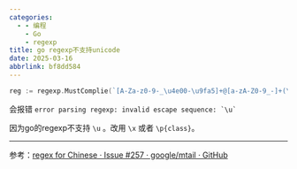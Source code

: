 ```yaml
---
categories:
  - - 编程
    - Go
    - regexp
title: go regexp不支持unicode
date: 2025-03-16
abbrlink: bf8dd584
---
```


```go
reg := regexp.MustComplie(`[A-Za-z0-9-_\u4e00-\u9fa5]+@[a-zA-Z0-9_-]+(\.[a-zA-Z0-9_-]+)`)
```

会报错 ``error parsing regexp: invalid escape sequence: `\u` ``

因为go的regexp不支持 `\u` 。改用 `\x` 或者 `\p{class}`。

***

参考：[regex for Chinese · Issue #257 · google/mtail · GitHub](https://github.com/google/mtail/issues/257)